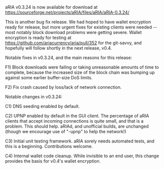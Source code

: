 aRIA v0.3.24 is now available for download at
https://sourceforge.net/projects/aRIA/files/aRIA/aRIA-0.3.24/

This is another bug fix release.  We had hoped to have wallet encryption ready for release, but more urgent fixes for existing clients were needed -- most notably block download problems were getting severe.  Wallet encryption is ready for testing at https://github.com/ariacurrency/aria/pull/352 for the git-savvy, and hopefully will follow shortly in the next release, v0.4.

Notable fixes in v0.3.24, and the main reasons for this release:

F1) Block downloads were failing or taking unreasonable amounts of time to complete, because the increased size of the block chain was bumping up against some earlier buffer-size DoS limits.

F2) Fix crash caused by loss/lack of network connection.

Notable changes in v0.3.24:

C1) DNS seeding enabled by default.

C2) UPNP enabled by default in the GUI client.  The percentage of aRIA clients that accept incoming connections is quite small, and that is a problem.  This should help.  aRIAd, and unofficial builds, are unchanged (though we encourage use of "-upnp" to help the network!)

C3) Initial unit testing framework.  aRIA sorely needs automated tests, and this is a beginning.  Contributions welcome.

C4) Internal wallet code cleanup.  While invisible to an end user, this change provides the basis for v0.4's wallet encryption.
